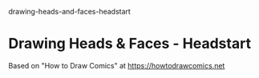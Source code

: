 drawing-heads-and-faces-headstart
# Drawing Heads &amp; Faces - Headstart

Based on "How to Draw Comics" at https://howtodrawcomics.net


